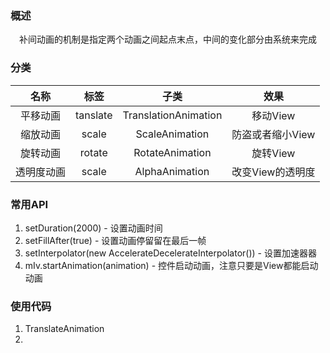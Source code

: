 ### 概述
　补间动画的机制是指定两个动画之间起点末点，中间的变化部分由系统来完成
 
### 分类
   |  名称   |     标签     |          子类          |     效果     |
   | :---: | :--------: | :------------------: | :--------: |
   | 平移动画  | tanslate | TranslationAnimation |   移动View   |
   | 缩放动画  |  scale   |    ScaleAnimation    | 防盗或者缩小View |
   | 旋转动画  |  rotate  |   RotateAnimation    |   旋转View   |
   | 透明度动画 |  scale   |    AlphaAnimation    | 改变View的透明度 |
   
   
### 常用API

 1. setDuration(2000) - 设置动画时间
 2. setFillAfter(true) - 设置动画停留留在最后一帧
 3. setInterpolator(new AccelerateDecelerateInterpolator()) - 设置加速器器
 4. mIv.startAnimation(animation) - 控件启动动画，注意只要是View都能启动动画

### 使用代码

 1. TranslateAnimation
 2. 